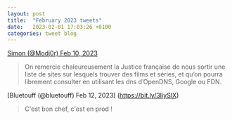 ```yaml
---
layout: post
title:  "February 2023 tweets"
date:   2023-02-01 17:03:26 +0100
categories: tweet blog
---
```




[Simon (@Modj0r) Feb 10, 2023]( https://bit.ly/3JYXlUU )
> On remercie chaleureusement la Justice française de nous sortir une liste de sites sur lesquels trouver des films et séries, et qu’on pourra librement consulter en utilisant les dns d’OpenDNS, Google ou FDN.


[Bluetouff (@bluetouff) Feb 12, 2023] (https://bit.ly/3IiySIX)

> C'est bon chef, c'est en prod ! 
